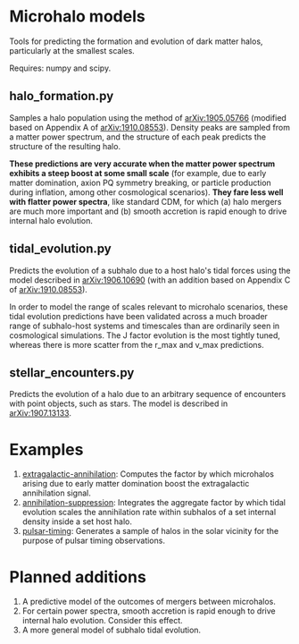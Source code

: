 # Microhalo models
Tools for predicting the formation and evolution of dark matter halos, particularly at the smallest scales.

Requires: numpy and scipy.

## halo_formation.py

Samples a halo population using the method of [arXiv:1905.05766](https://arxiv.org/abs/1905.05766) (modified based on Appendix A of [arXiv:1910.08553](https://arxiv.org/abs/1910.08553)). Density peaks are sampled from a matter power spectrum, and the structure of each peak predicts the structure of the resulting halo.

**These predictions are very accurate when the matter power spectrum exhibits a steep boost at some small scale** (for example, due to early matter domination, axion PQ symmetry breaking, or particle production during inflation, among other cosmological scenarios). **They fare less well with flatter power spectra**, like standard CDM, for which (a) halo mergers are much more important and (b) smooth accretion is rapid enough to drive internal halo evolution.

## tidal_evolution.py

Predicts the evolution of a subhalo due to a host halo's tidal forces using the model described in [arXiv:1906.10690](https://arxiv.org/abs/1906.10690) (with an addition based on Appendix C of [arXiv:1910.08553](https://arxiv.org/abs/1910.08553)).

In order to model the range of scales relevant to microhalo scenarios, these tidal evolution predictions have been validated across a much broader range of subhalo-host systems and timescales than are ordinarily seen in cosmological simulations. The J factor evolution is the most tightly tuned, whereas there is more scatter from the r_max and v_max predictions.

## stellar_encounters.py

Predicts the evolution of a halo due to an arbitrary sequence of encounters with point objects, such as stars. The model is described in [arXiv:1907.13133](https://arxiv.org/abs/1907.13133).

# Examples

1. [extragalactic-annihilation](examples/extragalactic-annihilation): Computes the factor by which microhalos arising due to early matter domination boost the extragalactic annihilation signal.
2. [annihilation-suppression](examples/annihilation-suppression): Integrates the aggregate factor by which tidal evolution scales the annihilation rate within subhalos of a set internal density inside a set host halo.
3. [pulsar-timing](examples/pulsar-timing): Generates a sample of halos in the solar vicinity for the purpose of pulsar timing observations.

# Planned additions

1. A predictive model of the outcomes of mergers between microhalos.
2. For certain power spectra, smooth accretion is rapid enough to drive internal halo evolution. Consider this effect.
3. A more general model of subhalo tidal evolution.
